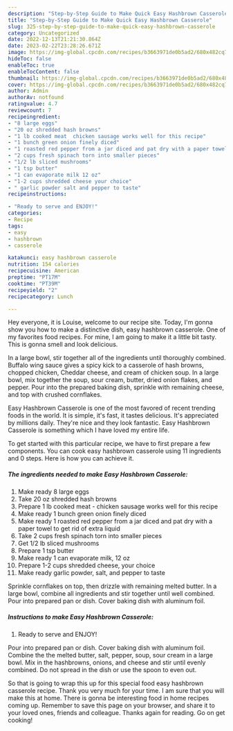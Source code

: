 ```yaml
---
description: "Step-by-Step Guide to Make Quick Easy Hashbrown Casserole"
title: "Step-by-Step Guide to Make Quick Easy Hashbrown Casserole"
slug: 325-step-by-step-guide-to-make-quick-easy-hashbrown-casserole
category: Uncategorized
date: 2022-12-13T21:21:30.864Z
date: 2023-02-22T23:28:26.671Z
image: https://img-global.cpcdn.com/recipes/b3663971de0b5ad2/680x482cq70/easy-hashbrown-casserole-recipe-main-photo.jpg
hideToc: false
enableToc: true
enableTocContent: false
thumbnail: https://img-global.cpcdn.com/recipes/b3663971de0b5ad2/680x482cq70/easy-hashbrown-casserole-recipe-main-photo.jpg
cover: https://img-global.cpcdn.com/recipes/b3663971de0b5ad2/680x482cq70/easy-hashbrown-casserole-recipe-main-photo.jpg
author: Admin
authorAv: notfound
ratingvalue: 4.7
reviewcount: 7
recipeingredient:
- "8 large eggs"
- "20 oz shredded hash browns"
- "1 lb cooked meat  chicken sausage works well for this recipe"
- "1 bunch green onion finely diced"
- "1 roasted red pepper from a jar diced and pat dry with a paper towel to get rid of extra liquid"
- "2 cups fresh spinach torn into smaller pieces"
- "1/2 lb sliced mushrooms"
- "1 tsp butter"
- "1 can evaporate milk 12 oz"
- "1-2 cups shredded cheese your choice"
- " garlic powder salt and pepper to taste"
recipeinstructions:

- "Ready to serve and ENJOY!"
categories:
- Recipe
tags:
- easy
- hashbrown
- casserole

katakunci: easy hashbrown casserole 
nutrition: 154 calories
recipecuisine: American
preptime: "PT17M"
cooktime: "PT39M"
recipeyield: "2"
recipecategory: Lunch

---
```



Hey everyone, it is Louise, welcome to our recipe site. Today, I'm gonna show you how to make a distinctive dish, easy hashbrown casserole. One of my favorites food recipes. For mine, I am going to make it a little bit tasty. This is gonna smell and look delicious.

In a large bowl, stir together all of the ingredients until thoroughly combined. Buffalo wing sauce gives a spicy kick to a casserole of hash browns, chopped chicken, Cheddar cheese, and cream of chicken soup. In a large bowl, mix together the soup, sour cream, butter, dried onion flakes, and pepper. Pour into the prepared baking dish, sprinkle with remaining cheese, and top with crushed cornflakes.

Easy Hashbrown Casserole is one of the most favored of recent trending foods in the world. It is simple, it's fast, it tastes delicious. It's appreciated by millions daily. They're nice and they look fantastic. Easy Hashbrown Casserole is something which I have loved my entire life.


To get started with this particular recipe, we have to first prepare a few components. You can cook easy hashbrown casserole using 11 ingredients and 0 steps. Here is how you can achieve it.

<!--inarticleads1-->

##### The ingredients needed to make Easy Hashbrown Casserole:

1. Make ready 8 large eggs
1. Take 20 oz shredded hash browns
1. Prepare 1 lb cooked meat - chicken sausage works well for this recipe
1. Make ready 1 bunch green onion finely diced
1. Make ready 1 roasted red pepper from a jar diced and pat dry with a paper towel to get rid of extra liquid
1. Take 2 cups fresh spinach torn into smaller pieces
1. Get 1/2 lb sliced mushrooms
1. Prepare 1 tsp butter
1. Make ready 1 can evaporate milk, 12 oz
1. Prepare 1-2 cups shredded cheese, your choice
1. Make ready  garlic powder, salt, and pepper to taste


Sprinkle cornflakes on top, then drizzle with remaining melted butter. In a large bowl, combine all ingredients and stir together until well combined. Pour into prepared pan or dish. Cover baking dish with aluminum foil. 

<!--inarticleads2-->

##### Instructions to make Easy Hashbrown Casserole:


1. Ready to serve and ENJOY!

Pour into prepared pan or dish. Cover baking dish with aluminum foil. Combine the the melted butter, salt, pepper, soup, sour cream in a large bowl. Mix in the hashbrowns, onions, and cheese and stir until evenly combined. Do not spread in the dish or use the spoon to even out. 

So that is going to wrap this up for this special food easy hashbrown casserole recipe. Thank you very much for your time. I am sure that you will make this at home. There is gonna be interesting food in home recipes coming up. Remember to save this page on your browser, and share it to your loved ones, friends and colleague. Thanks again for reading. Go on get cooking!
